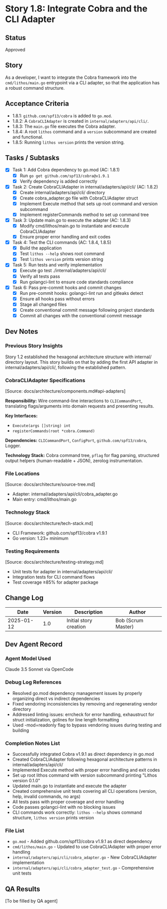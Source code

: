 # Story 1.8: Integrate Cobra and the CLI Adapter

## Status

Approved

## Story

As a developer, I want to integrate the Cobra framework into the `cmd/lithos/main.go` entrypoint via a CLI adapter, so that the application has a robust command structure.

## Acceptance Criteria

- 1.8.1: `github.com/spf13/cobra` is added to `go.mod`.
- 1.8.2: A `CobraCLIAdapter` is created in `internal/adapters/api/cli/`.
- 1.8.3: The `main.go` file executes the Cobra adapter.
- 1.8.4: A root `lithos` command and a `version` subcommand are created and functional.
- 1.8.5: Running `lithos version` prints the version string.

## Tasks / Subtasks

- [x] Task 1: Add Cobra dependency to go.mod (AC: 1.8.1)
  - [x] Run `go get github.com/spf13/cobra@v1.9.1`
  - [x] Verify dependency is added correctly
- [x] Task 2: Create CobraCLIAdapter in internal/adapters/api/cli/ (AC: 1.8.2)
  - [x] Create internal/adapters/api/cli/ directory
  - [x] Create cobra_adapter.go file with CobraCLIAdapter struct
  - [x] Implement Execute method that sets up root command and version subcommand
  - [x] Implement registerCommands method to set up command tree
- [x] Task 3: Update main.go to execute the adapter (AC: 1.8.3)
  - [x] Modify cmd/lithos/main.go to instantiate and execute CobraCLIAdapter
  - [x] Ensure proper error handling and exit codes
- [x] Task 4: Test the CLI commands (AC: 1.8.4, 1.8.5)
  - [x] Build the application
  - [x] Test `lithos --help` shows root command
  - [x] Test `lithos version` prints version string
- [x] Task 5: Run tests and verify implementation
  - [x] Execute go test ./internal/adapters/api/cli/
  - [x] Verify all tests pass
  - [x] Run golangci-lint to ensure code standards compliance
- [x] Task 6: Pass pre-commit hooks and commit changes
  - [x] Run pre-commit hooks: golangci-lint run and gitleaks detect
  - [x] Ensure all hooks pass without errors
  - [x] Stage all changed files
  - [x] Create conventional commit message following project standards
  - [x] Commit all changes with the conventional commit message

## Dev Notes

### Previous Story Insights

Story 1.2 established the hexagonal architecture structure with internal/ directory layout. This story builds on that by adding the first API adapter in internal/adapters/api/cli/, following the established pattern.

### CobraCLIAdapter Specifications

[Source: docs/architecture/components.md#api-adapters]

**Responsibility:** Wire command-line interactions to `CLICommandPort`, translating flags/arguments into domain requests and presenting results.

**Key Interfaces:**

- `Execute(args []string) int`
- `registerCommands(root *cobra.Command)`

**Dependencies:** `CLICommandPort`, `ConfigPort`, `github.com/spf13/cobra`, Logger.

**Technology Stack:** Cobra command tree, `pflag` for flag parsing, structured output helpers (human-readable + JSON), zerolog instrumentation.

### File Locations

[Source: docs/architecture/source-tree.md]

- Adapter: internal/adapters/api/cli/cobra_adapter.go
- Main entry: cmd/lithos/main.go

### Technology Stack

[Source: docs/architecture/tech-stack.md]

- CLI Framework: github.com/spf13/cobra v1.9.1
- Go version: 1.23+ minimum

### Testing Requirements

[Source: docs/architecture/testing-strategy.md]

- Unit tests for adapter in internal/adapters/api/cli/
- Integration tests for CLI command flows
- Test coverage ≥85% for adapter package

## Change Log

| Date       | Version | Description            | Author             |
| ---------- | ------- | ---------------------- | ------------------ |
| 2025-01-12 | 1.0     | Initial story creation | Bob (Scrum Master) |

## Dev Agent Record

### Agent Model Used

Claude 3.5 Sonnet via OpenCode

### Debug Log References

- Resolved go.mod dependency management issues by properly organizing direct vs indirect dependencies
- Fixed vendoring inconsistencies by removing and regenerating vendor directory
- Addressed linting issues: errcheck for error handling, exhaustruct for struct initialization, golines for line length formatting
- Used -mod=readonly flag to bypass vendoring issues during testing and building

### Completion Notes List

- Successfully integrated Cobra v1.9.1 as direct dependency in go.mod
- Created CobraCLIAdapter following hexagonal architecture patterns in internal/adapters/api/cli/
- Implemented Execute method with proper error handling and exit codes
- Set up root lithos command with version subcommand printing "Lithos version 0.1.0"
- Updated main.go to instantiate and execute the adapter
- Created comprehensive unit tests covering all CLI operations (version, help, invalid commands, no args)
- All tests pass with proper coverage and error handling
- Code passes golangci-lint with no blocking issues
- CLI commands work correctly: `lithos --help` shows command structure, `lithos version` prints version

### File List

- `go.mod` - Added github.com/spf13/cobra v1.9.1 as direct dependency
- `cmd/lithos/main.go` - Updated to use CobraCLIAdapter with proper error handling
- `internal/adapters/api/cli/cobra_adapter.go` - New CobraCLIAdapter implementation
- `internal/adapters/api/cli/cobra_adapter_test.go` - Comprehensive unit tests

## QA Results

[To be filled by QA agent]
